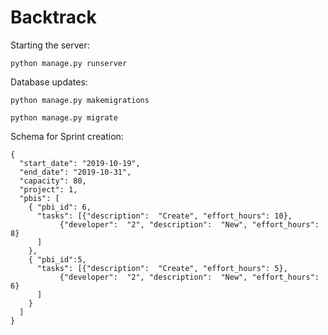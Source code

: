 # Backtrack
Starting the server:

`python manage.py runserver`

Database updates:

`python manage.py makemigrations`

`python manage.py migrate`

Schema for Sprint creation:

```
{
  "start_date": "2019-10-19",
  "end_date": "2019-10-31",
  "capacity": 80,
  "project": 1,
  "pbis": [
    { "pbi_id": 6,
      "tasks": [{"description":  "Create", "effort_hours": 10},
           {"developer":  "2", "description":  "New", "effort_hours": 8}
      ]
    },
    { "pbi_id":5,
      "tasks": [{"description":  "Create", "effort_hours": 5},
           {"developer":  "2", "description":  "New", "effort_hours": 6}
      ]
    }
  ]
}
```